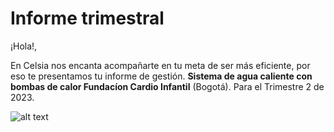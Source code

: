 # Informe trimestral

¡Hola!,

En Celsia nos encanta acompañarte en tu meta de ser más eficiente, por eso te presentamos tu informe de gestión. **Sistema de agua caliente con bombas de calor Fundacíon Cardio Infantil** (Bogotá). Para el Trimestre 2 de 2023.


![alt text](https://www.celsia.com/wp-content/uploads/2021/11/Celsia-Horizonal-Eslogan_Jpg.jpg)
